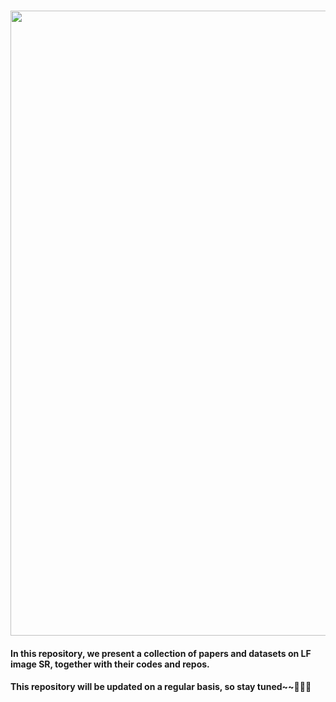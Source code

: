 ### <img src="https://raw.github.com/YingqianWang/Awesome-LF-Image-SR/master/Fig/Thumbnail.jpg" width="1000">
#### In this repository, we present a collection of papers and datasets on LF image SR, together with their codes and repos. 
#### This repository will be updated on a regular basis, so stay tuned~~🎉🎉🎉
